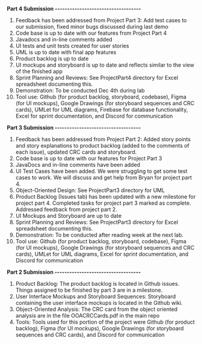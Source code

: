 **Part 4 Submission -----------------------------------**
1. Feedback has been addressed from Project Part 3: Add test cases to our submission, fixed minor bugs discussed during last demo
2. Code base is up to date with our features from Project Part 4
3. Javadocs and in-line comments added
4. UI tests and unit tests created for user stories
5. UML is up to date with final app features
6. Product backlog is up to date
7. UI mockups and storyboard is up to date and reflects similar to the view of the finished app
8. Sprint Planning and Reviews: See ProjectPart4 directory for Excel spreadsheet documenting this.
9. Demonstration: To be conducted Dec 4th during lab
10. Tool use: Github (for product backlog, storyboard, codebase), Figma (for UI mockups), Google Drawings (for storyboard sequences and CRC cards), UMLet for UML diagrams, Firebase for database functionality, Excel for sprint documentation, and Discord for communication
   

**Part 3 Submission -----------------------------------**
1. Feedback has been addressed from Project Part 2: Added story points and story explanations to product backlog (added to the comments of each issue), updated CRC cards and storyboard.
2. Code base is up to date with our features for Project Part 3
3. JavaDocs and in-line comments have been added
4. UI Test Cases have been added. We were struggling to get some test cases to work. We will discuss and get help from Bryan for project part 4.
5. Object-Oriented Design: See ProjectPart3 directory for UML
6. Product Backlog (Issues tab) has been updated with a new milestone for project part 4. Completed tasks for project part 3 marked as complete. Addressed feedback from project part 2.
7. UI Mockups and Storyboard are up to date
8. Sprint Planning and Reviews: See ProjectPart3 directory for Excel spreadsheet documenting this.
9. Demonstration: To be conducted after reading week at the next lab.
10. Tool use: Github (for product backlog, storyboard, codebase), Figma (for UI mockups), Google Drawings (for storyboard sequences and CRC cards), UMLet for UML diagrams, Excel for sprint documentation, and Discord for communication


**Part 2 Submission -----------------------------------**
1. Product Backlog: The product backlog is located in Github issues. Things assigned to be finished by part 3 are in a milestone.
2. User Interface Mockups and Storyboard Sequences: Storyboard containing the user interface mockups is located in the Github wiki.
3. Object-Oriented Analysis: The CRC card from the object oriented analysis are in the file OOACRCCards.pdf in the main repo
4. Tools: Tools used for this portion of the project were Github (for product backlog), Figma (for UI mockups), Google Drawings (for storyboard sequences and CRC cards), and Discord for communication
